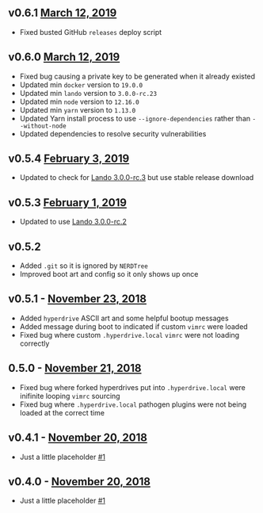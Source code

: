 v0.6.1 [March 12, 2019](https://github.com/lando/hyperdrive/releases/tag/v0.6.1)
-----------------------

* Fixed busted GitHub `releases` deploy script

v0.6.0 [March 12, 2019](https://github.com/lando/hyperdrive/releases/tag/v0.6.0)
-----------------------

* Fixed bug causing a private key to be generated when it already existed
* Updated min `docker` version to `19.0.0`
* Updated min `lando` version to `3.0.0-rc.23`
* Updated min `node` version to `12.16.0`
* Updated min `yarn` version to `1.13.0`
* Updated Yarn install process to use `--ignore-dependencies` rather than `--without-node`
* Updated dependencies to resolve security vulnerabilities

v0.5.4 [February 3, 2019](https://github.com/lando/hyperdrive/releases/tag/v0.5.4)
-------------------------

* Updated to check for [Lando 3.0.0-rc.3](https://github.com/lando/lando/releases) but use stable release download

v0.5.3 [February 1, 2019](https://github.com/lando/hyperdrive/releases/tag/v0.5.3)
-------------------------

* Updated to use [Lando 3.0.0-rc.2](https://github.com/lando/lando/releases)

v0.5.2
------

* Added `.git` so it is ignored by `NERDTree`
* Improved boot art and config so it only shows up once

v0.5.1 - [November 23, 2018](https://github.com/lando/hyperdrive/releases/tag/v0.5.1)
----------------------------

* Added `hyperdrive` ASCII art and some helpful bootup messages
* Added message during boot to indicated if custom `vimrc` were loaded
* Fixed bug where custom `.hyperdrive.local` `vimrc` were not loading correctly

0.5.0 - [November 21, 2018](https://github.com/lando/hyperdrive/releases/tag/v0.5.0)
----------------------------

* Fixed bug where forked hyperdrives put into `.hyperdrive.local` were inifinite looping `vimrc` sourcing
* Fixed bug where `.hyperdrive.local` pathogen plugins were not being loaded at the correct time

v0.4.1 - [November 20, 2018](https://github.com/lando/hyperdrive/releases/tag/v0.4.1)
----------------------------

* Just a little placeholder [#1](https://github.com/lando/hyperdrive/issues/1)

v0.4.0 - [November 20, 2018](https://github.com/lando/hyperdrive/releases/tag/v0.4.0)
----------------------------

* Just a little placeholder [#1](https://github.com/lando/hyperdrive/issues/1)

